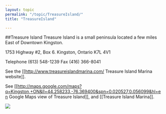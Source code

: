 ```yaml
---
layout: topic
permalink: "/topic/TreasureIsland/"
title: "TreasureIsland"

---
```


##Treasure Island
Treasure Island is a small peninsula located a few miles East of Downtown Kingston.

1753 Highway #2, Box 6.
Kingston, Ontario
K7L 4V1

Telephone (613) 548-1239
Fax (416) 366-8041

See the [[http://www.treasureislandmarina.com/ Treasure Island Marina website]].

See [[http://maps.google.com/maps?q=Kingston,+ON&ll=44.258233,-76.369400&spn=0.020527,0.056099&hl=en Google Maps view of Treasure Island]], and [[Treasure Island Marina]].

<img src="Images\Aerial\TreasureIslandAerial.jpg">





